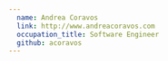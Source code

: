 ```yaml
---
  name: Andrea Coravos
  link: http://www.andreacoravos.com
  occupation_title: Software Engineer
  github: acoravos
---
```

